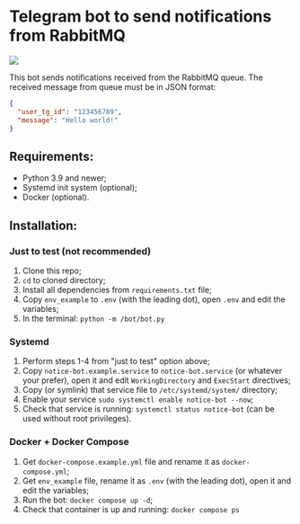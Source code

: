 # Telegram bot to send notifications from RabbitMQ

<a href="https://hub.docker.com/r/leontheprofess/notice_rabbitmq_bot"><img src="https://img.shields.io/badge/notice__rabbitmq__bot-docker%20hub-blue"></a>

This bot sends notifications received from the RabbitMQ queue. The received message from queue must be in JSON format:

```json
{
  "user_tg_id": "123456789",
  "message": "Hello world!"
}
```

## Requirements:
* Python 3.9 and newer;   
* Systemd init system (optional);  
* Docker (optional).

## Installation:

### Just to test (not recommended)
1. Clone this repo;
2. `cd` to cloned directory;
3. Install all dependencies from `requirements.txt` file;
4. Copy `env_example` to `.env` (with the leading dot), open `.env` and edit the variables;
5. In the terminal: `python -m /bot/bot.py`

### Systemd 
1. Perform steps 1-4 from "just to test" option above;
2. Copy `notice-bot.example.service` to `notice-bot.service` (or whatever your prefer), open it and edit `WorkingDirectory` 
and `ExecStart` directives;
3. Copy (or symlink) that service file to `/etc/systemd/system/` directory;
4. Enable your service `sudo systemctl enable notice-bot --now`;
5. Check that service is running: `systemctl status notice-bot` (can be used without root privileges).

### Docker + Docker Compose
1. Get `docker-compose.example.yml` file and rename it as `docker-compose.yml`;
2. Get `env_example` file, rename it as `.env` (with the leading dot), open it and edit the variables;
3. Run the bot: `docker compose up -d`;
4. Check that container is up and running: `docker compose ps`